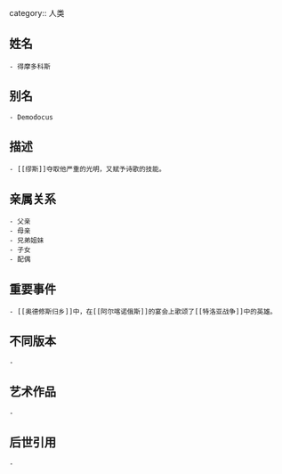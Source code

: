 category:: 人类
## 姓名
	- 得摩多科斯
## 别名
	- Demodocus
## 描述
	- [[缪斯]]夺取他严重的光明，又赋予诗歌的技能。
## 亲属关系
	- 父亲
	- 母亲
	- 兄弟姐妹
	- 子女
	- 配偶
## 重要事件
	- [[奥德修斯归乡]]中，在[[阿尔喀诺俄斯]]的宴会上歌颂了[[特洛亚战争]]中的英雄。
## 不同版本
	-
## 艺术作品
	-
## 后世引用
	-

